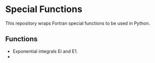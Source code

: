 # Special Functions

This repository wraps Fortran special functions to be used in Python.

## Functions
 * Exponential integrals Ei and E1.
 * 

